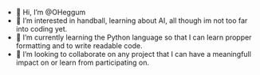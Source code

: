- 👋 Hi, I’m @OHeggum
- 👀 I’m interested in handball, learning about AI, all though im not too far into coding yet.
- 🌱 I’m currently learning the Python language so that I can learn propper formatting and to write readable code.
- 💞️ I’m looking to collaborate on any project that I can have a meaningfull impact on or learn from participating on.

<!---
OHeggum/OHeggum is a ✨ special ✨ repository because its `README.md` (this file) appears on your GitHub profile.
You can click the Preview link to take a look at your changes.
--->
